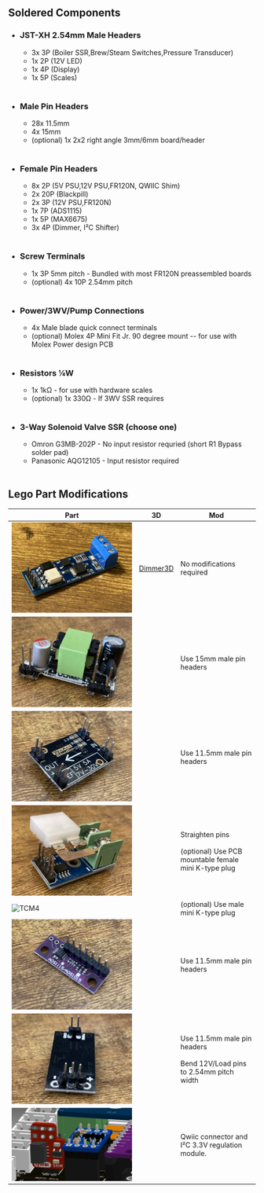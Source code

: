## Soldered Components

- ### JST-XH 2.54mm Male Headers
    - 3x 3P (Boiler SSR,Brew/Steam Switches,Pressure Transducer)
    - 1x 2P (12V LED)
    - 1x 4P (Display)
    - 1x 5P (Scales)
    
    <br>
- ### Male Pin Headers
    - 28x 11.5mm
    - 4x 15mm
    - (optional) 1x 2x2 right angle 3mm/6mm board/header

    <br>
- ### Female Pin Headers
    - 8x 2P (5V PSU,12V PSU,FR120N, QWIIC Shim)
    - 2x 20P (Blackpill)
    - 2x 3P (12V PSU,FR120N)
    - 1x 7P (ADS1115)
    - 1x 5P (MAX6675)
    - 3x 4P (Dimmer, I²C Shifter)

    <br>
- ### Screw Terminals
    - 1x 3P 5mm pitch - Bundled with most FR120N preassembled boards
    - (optional) 4x 10P 2.54mm pitch

    <br>
- ### Power/3WV/Pump Connections
    - 4x Male blade quick connect terminals
    - (optional) Molex 4P Mini Fit Jr. 90 degree mount -- for use with Molex Power design PCB

    <br>
- ### Resistors ¼W
    - 1x 1kΩ - for use with hardware scales
    - (optional) 1x 330Ω - If 3WV SSR requires

    <br>
- ### 3-Way Solenoid Valve SSR (choose one)
    - Omron G3MB-202P - No input resistor requried (short R1 Bypass solder pad)
    - Panasonic AQG12105 - Input resistor required

    <br>

## Lego Part Modifications
Part|3D|Mod
---|---|---
![Dimmer](/Parts/Images/DIMMER.JPG "Dimmer")|[Dimmer3D](/Parts/Images/STL/RDDimmer.stl "Dimmer 3D")|No modifications required
![12V PSU](/Parts/Images/12VPSU.JPG "12V PSU")||Use 15mm male pin headers
![5V PSU](/Parts/Images/5VPSU.JPG "5V PSU")||Use 11.5mm male pin headers
![MAX6675](/Parts/Images/MAX6675.JPG "MAX6675")||Straighten pins<br><br>(optional) Use PCB mountable female mini K-type plug
![TCM4](/Parts/Images/TCM4.JPG "TC Sensor - M4")||(optional) Use male mini K-type plug
![ADS1115](/Parts/Images/ADS1115.JPG "ADS1115")||Use 11.5mm male pin headers
![FR120N](/Parts/Images/FR120N.JPG "FR120N")||Use 11.5mm male pin headers<br><br>Bend 12V/Load pins to 2.54mm pitch width
![QWIIC SHIM](/Parts/Images/QWIIC_Shim_Module2.png "QWIIC SHIM")||  Qwiic connector and I²C 3.3V regulation module.